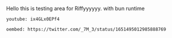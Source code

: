 Hello this is testing area for Riffyyyyyy. with bun runtime

`youtube: ix4GLx0EPf4`

`oembed: https://twitter.com/_7M_3/status/1651495012985888769`
